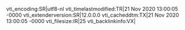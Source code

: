 vti_encoding:SR|utf8-nl
vti_timelastmodified:TR|21 Nov 2020 13:00:05 -0000
vti_extenderversion:SR|12.0.0.0
vti_cacheddtm:TX|21 Nov 2020 13:00:05 -0000
vti_filesize:IR|25
vti_backlinkinfo:VX|
